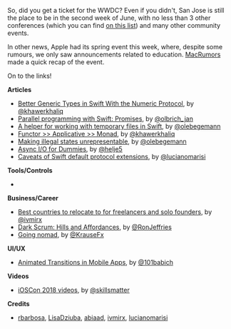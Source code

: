 So, did you get a ticket for the WWDC? Even if you didn't, San Jose is still the place to be in the second week of June, with no less than 3 other conferences (which you can find [on this list](https://github.com/Lascorbe/CocoaConferences)) and many other community events. 

In other news, Apple had its spring event this week, where, despite some rumours, we only saw announcements related to education. [MacRumors](https://www.macrumors.com/2018/03/27/everything-apple-announced-at-chicago-event/) made a quick recap of the event.

On to the links!

**Articles**

* [Better Generic Types in Swift With the Numeric Protocol](https://khawerkhaliq.com/blog/swift-generic-types-numeric-protocol/), by [@khawerkhaliq](https://twitter.com/khawerkhaliq)
* [Parallel programming with Swift: Promises](https://medium.com/flawless-app-stories/parallel-programming-with-swift-promises-740be1a260ed), by [@olbrich_jan](https://twitter.com/olbrich_jan)
* [A helper for working with temporary files in Swift](https://oleb.net/blog/2018/03/temp-file-helper/), by [@olebegemann](https://twitter.com/olebegemann)
* [Functor >> Applicative >> Monad](https://kandelvijaya.com/2018/03/25/functorapplicativemonad/), by [@khawerkhaliq](https://twitter.com/khawerkhaliq)
* [Making illegal states unrepresentable](https://oleb.net/blog/2018/03/making-illegal-states-unrepresentable/), by [@olebegemann](https://twitter.com/olebegemann)
* [Async I/O for Dummies](http://www.alwaysrightinstitute.com/async-io-by-example/), by [@helje5](https://twitter.com/helje5)
*  [Caveats of Swift default protocol extensions](http://www.marisibrothers.com/2018/03/caveats-of-swift-default-protocol.html), by [@lucianomarisi](https://twitter.com/lucianomarisi)

**Tools/Controls**

* 

**Business/Career**

* [Best countries to relocate to for freelancers and solo founders](https://qotoqot.com/blog/best-countries/), by [@ivmirx](https://twitter.com/ivmirx)
* [Dark Scrum: Hills and Affordances](https://ronjeffries.com/articles/018-01ff/ds-hills-affordances/), by [@RonJeffries](https://twitter.com/RonJeffries)
* [Going nomad](https://krausefx.com/blog/going-nomad), by [@KrauseFx](https://twitter.com/KrauseFx)

**UI/UX**

* [Animated Transitions in Mobile Apps](https://uxplanet.org/animated-transitions-in-mobile-apps-412b8e8478e7), by [@101babich](https://twitter.com/101babich)

**Videos**

* [iOSCon 2018 videos](https://skillsmatter.com/conferences/9319-ioscon-2018-the-conference-for-ios-and-swift-developers#program), by [@skillsmatter](https://twitter.com/skillsmatter)

**Credits**

* [rbarbosa](https://github.com/rbarbosa), [LisaDziuba](https://github.com/lisadziuba), [abiaad](https://github.com/abiaad), [ivmirx](https://github.com/ivmirx), [lucianomarisi](https://github.com/lucianomarisi)
